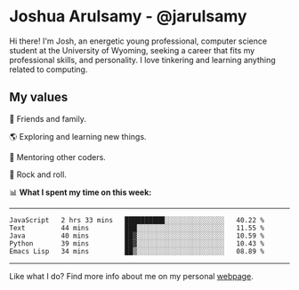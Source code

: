 # Joshua Arulsamy - @jarulsamy

Hi there! I'm Josh, an energetic young professional, computer science student at the University of Wyoming, seeking a career that fits my professional skills, and personality. I love tinkering and learning anything related to computing.

## My values

:yellow_heart: Friends and family.

:earth_americas: Exploring and learning new things.

:book: Mentoring other coders.

:guitar: Rock and roll.

:bar_chart: **What I spent my time on this week:**

------
<!--START_SECTION:waka-->
```text
JavaScript   2 hrs 33 mins   ██████████░░░░░░░░░░░░░░░   40.22 % 
Text         44 mins         ███░░░░░░░░░░░░░░░░░░░░░░   11.55 % 
Java         40 mins         ██▓░░░░░░░░░░░░░░░░░░░░░░   10.59 % 
Python       39 mins         ██▓░░░░░░░░░░░░░░░░░░░░░░   10.43 % 
Emacs Lisp   34 mins         ██▒░░░░░░░░░░░░░░░░░░░░░░   08.89 % 
```
<!--END_SECTION:waka-->
------

Like what I do? Find more info about me on my personal [webpage](https://arulsamy.me).
